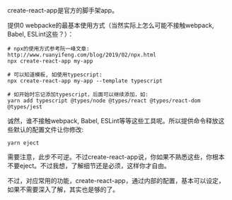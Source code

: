 create-react-app是官方的脚手架app。

提供0 webpacke的最基本使用方式（当然实际上怎么可能不接触webpack, Babel, ESLint这些？）：
```
# npx的使用方式参考阮一峰文章: http://www.ruanyifeng.com/blog/2019/02/npx.html
npx create-react-app my-app

# 可以知道模板, 如使用typescript:
npx create-react-app my-app --template typescript

# 如开始时忘记添加typescript，后面可以继续添加，如:
yarn add typescript @types/node @types/react @types/react-dom @types/jest

```

诚然，谁不接触webpack, Babel, ESLint等等这些工具呢。所以提供命令释放这些默认的配置文件让你修改:
```
yarn eject
```
需要注意，此步不可逆。不过create-react-app说，你如果不熟悉这些，你根本不要eject。不过我想，了解细节还是必须，这样你才自由。

不过，对应常用的功能，create-react-app，通过内部的配置，基本可以设定，如果不需要深入了解，其实也是够的了。